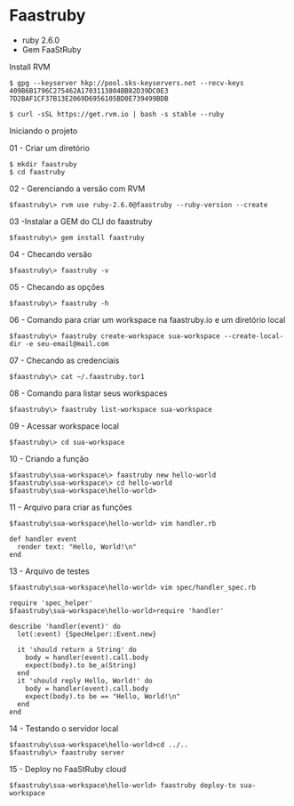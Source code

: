 # Faastruby
- ruby 2.6.0
- Gem FaaStRuby

Install RVM
```
$ gpg --keyserver hkp://pool.sks-keyservers.net --recv-keys 409B6B1796C275462A1703113804BB82D39DC0E3 7D2BAF1CF37B13E2069D6956105BD0E739499BDB

$ curl -sSL https://get.rvm.io | bash -s stable --ruby
```
Iniciando o projeto

01 - Criar um diretório
```
$ mkdir faastruby
$ cd faastruby
```
02 - Gerenciando a versão com RVM
```
$faastruby\> rvm use ruby-2.6.0@faastruby --ruby-version --create
```
03 -Instalar a GEM do CLI do faastruby
```
$faastruby\> gem install faastruby
```
04 - Checando versão
```
$faastruby\> faastruby -v
```
05 - Checando as opções
``` 
$faastruby\> faastruby -h
```
06 - Comando para criar um workspace na faastruby.io e um diretório local
``` 
$faastruby\> faastruby create-workspace sua-workspace --create-local-dir -e seu-email@mail.com
```
07 - Checando as credenciais
``` 
$faastruby\> cat ~/.faastruby.tor1
```
08 - Comando para listar seus workspaces
``` 
$faastruby\> faastruby list-workspace sua-workspace
```
09 - Acessar workspace local
``` 
$faastruby\> cd sua-workspace
```
10 - Criando a função
``` 
$faastruby\sua-workspace\> faastruby new hello-world
$faastruby\sua-workspace\> cd hello-world
$faastruby\sua-workspace\hello-world>
```
11 - Arquivo para criar as funções
```
$faastruby\sua-workspace\hello-world> vim handler.rb

def handler event
  render text: "Hello, World!\n"
end
```
13 - Arquivo de testes
```
$faastruby\sua-workspace\hello-world> vim spec/handler_spec.rb

require 'spec_helper'
$faastruby\sua-workspace\hello-world>require 'handler'

describe 'handler(event)' do
  let(:event) {SpecHelper::Event.new}

  it 'should return a String' do
    body = handler(event).call.body
    expect(body).to be_a(String)
  end
  it 'should reply Hello, World!' do
    body = handler(event).call.body
    expect(body).to be == "Hello, World!\n"
  end
end
```
14 - Testando o servidor local
```
$faastruby\sua-workspace\hello-world>cd ../..
$faastruby\> faastruby server
```
15 - Deploy no FaaStRuby cloud
```
$faastruby\sua-workspace\hello-world> faastruby deploy-to sua-workspace
```